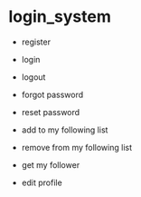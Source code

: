 # login_system

- register
- login
- logout
- forgot password
- reset password

- add to my following list
- remove from my following list
- get my follower
- edit profile
